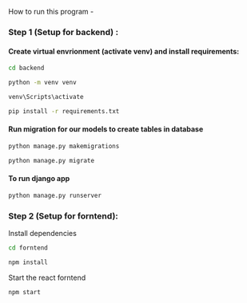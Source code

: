 How to run this program -

### Step 1 (Setup for backend) :

#### Create virtual envrionment (activate venv) and install requirements:

```bash 
cd backend

python -m venv venv

venv\Scripts\activate

pip install -r requirements.txt
```

#### Run migration for our models to create tables in database

```bash 
python manage.py makemigrations

python manage.py migrate 
```

#### To run django app 
```bash 
python manage.py runserver
```

### Step 2 (Setup for forntend):
Install dependencies
```bash 
cd forntend

npm install
```

Start the react forntend
```bash
npm start
```